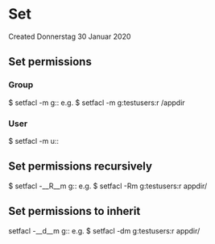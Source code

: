 # Set
Created Donnerstag 30 Januar 2020

Set permissions
---------------

### Group
$ setfacl -m g:<group>:<permissions> <path to file or directory>
e.g.
$ setfacl -m g:testusers:r /appdir

### User
$ setfacl -m u:<user>:<permissions> <path to file or directory>

Set permissions recursively
---------------------------
$ setfacl -__R__m g:<group>:<permissions> <path to file or directory>
e.g.
$ setfacl -Rm g:testusers:r appdir/

Set permissions to inherit
--------------------------
setfacl -__d__m g:<group>:<permissions> <path to file or directory>
e.g.
$ setfacl -dm g:testusers:r appdir/

